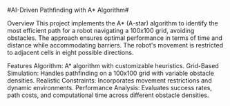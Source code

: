 #AI-Driven Pathfinding with A* Algorithm#

Overview
This project implements the A* (A-star) algorithm to identify the most efficient path for a robot navigating a 100x100 grid, avoiding obstacles. The approach ensures optimal performance in terms of time and distance while accommodating barriers. The robot's movement is restricted to adjacent cells in eight possible directions.

Features
Algorithm: A* algorithm with customizable heuristics.
Grid-Based Simulation: Handles pathfinding on a 100x100 grid with variable obstacle densities.
Realistic Constraints: Incorporates movement restrictions and dynamic environments.
Performance Analysis: Evaluates success rates, path costs, and computational time across different obstacle densities.
